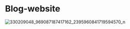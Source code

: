 # Blog-website
![330209048_969087187417162_2395960841719594570_n](https://user-images.githubusercontent.com/113632611/222967889-3aabdd2e-575f-4056-a9ae-3e56096116e2.jpg)
